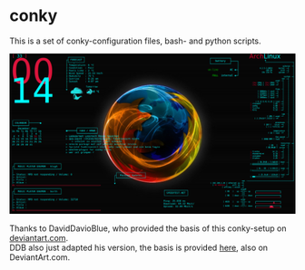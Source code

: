 # conky
This is a set of conky-configuration files, bash- and python scripts.

![Screenshot](images/screenshot.png "Screenshot")

Thanks to DavidDavioBlue, who provided the basis of this conky-setup on [deviantart.com][ddbda-link].  
DDB also just adapted his version, the basis is provided [here][ddb-basis], also on DeviantArt.com.

[ddbda-link]: http://daviddavioblue.deviantart.com/art/haxOS-Conky-454353060 "DavidDavioBlue - haxOS Conky on DeviantArt.com"
[ddb-basis]: http://0x6c756b65.deviantart.com/art/slacker-conky-config-207760045 "0x6c756b65 - slacker conky config on DeviantArt.com"
